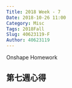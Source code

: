 ```yaml
---
Title: 2018 Week - 7
Date: 2018-10-26 11:00
Category: Misc
Tags: 2018Fall
Slug: 40623119-F
Author: 40623119
---
```


Onshape Homework

<!-- PELICAN_END_SUMMARY -->

第七週心得
----

